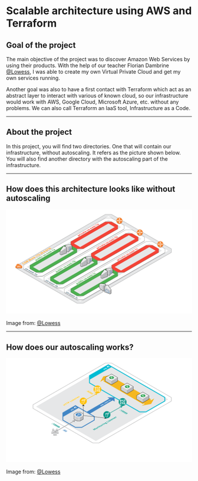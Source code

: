 # Scalable architecture using AWS and Terraform

## Goal of the project

The main objective of the project was to discover Amazon Web Services by using their products. With the help of our teacher Florian Dambrine [@Lowess](https://github.com/Lowess), I was able to create my own Virtual Private Cloud and get my own services running.

Another goal was also to have a first contact with Terraform which act as an abstract layer to interact with various of known cloud, so our infrastructure would work with AWS, Google Cloud, Microsoft Azure, etc. without any problems. We can also call Terraform an IaaS tool, Infrastructure as a Code.

---

## About the project

In this project, you will find two directories. One that will contain our infrastructure, without autoscaling. It refers as the picture shown below.
<br/>
You will also find another directory with the autoscaling part of the infrastructure.

---

## How does this architecture looks like without autoscaling

![Image of the architecture](./terraform-aws-vpc/docs/4-vpc-azs-subnets-gw.png)

Image from: [@Lowess](https://github.com/Lowess/terraform-aws-vpc)

---

## How does our autoscaling works?
![Image of the architecture](./terraform-aws-autoscaling/docs/3-alb-asg-monitoring.png)

Image from: [@Lowess](https://github.com/Lowess/terraform-aws-vpc)
